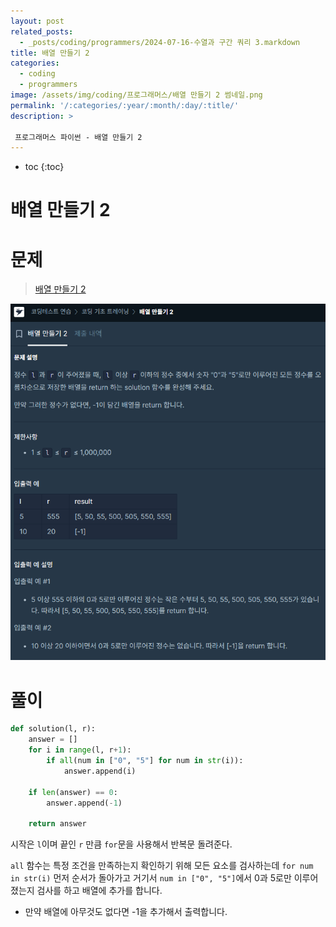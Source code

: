 ```yaml
---
layout: post
related_posts: 
  - _posts/coding/programmers/2024-07-16-수열과 구간 쿼리 3.markdown
title: 배열 만들기 2
categories:
  - coding
  - programmers
image: /assets/img/coding/프로그래머스/배열 만들기 2 썸네일.png
permalink: '/:categories/:year/:month/:day/:title/'
description: >

 프로그래머스 파이썬 - 배열 만들기 2
---
```


* toc
{:toc}

# 배열 만들기 2

# 문제

> <a href="https://school.programmers.co.kr/learn/courses/30/lessons/181921">배열 만들기 2</a>

<img src="/assets/img/coding/프로그래머스/배열 만들기 2 문제.png" />

# 풀이

```python
def solution(l, r):
    answer = []
    for i in range(l, r+1):
        if all(num in ["0", "5"] for num in str(i)):
            answer.append(i)

    if len(answer) == 0:
        answer.append(-1)
            
    return answer
```


시작은 `l`이며 끝인 `r` 만큼 `for`문을 사용해서 반복문 돌려준다.

`all` 함수는 특정 조건을 만족하는지 확인하기 위해 모든 요소를 검사하는데 `for num in str(i)` 먼저 순서가 돌아가고 거기서 `num in ["0", "5"]`에서 0과 5로만 이루어졌는지 검사를 하고 배열에 추가를 합니다.

- 만약 배열에 아무것도 없다면 -1을 추가해서 출력합니다.


